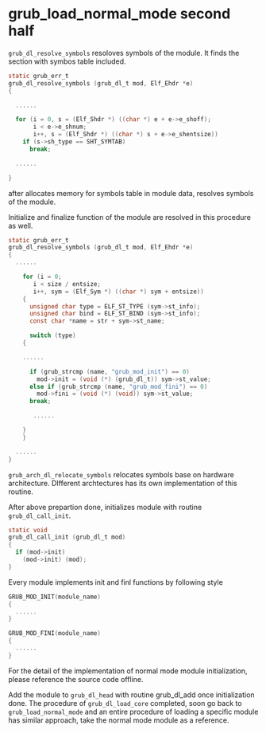 # grub\_load\_normal\_mode second half

`grub_dl_resolve_symbols` resoloves symbols of the module. It finds the section with symbos table included.

```c
static grub_err_t
grub_dl_resolve_symbols (grub_dl_t mod, Elf_Ehdr *e)
{

  ......

  for (i = 0, s = (Elf_Shdr *) ((char *) e + e->e_shoff);
       i < e->e_shnum;
       i++, s = (Elf_Shdr *) ((char *) s + e->e_shentsize))
    if (s->sh_type == SHT_SYMTAB)
      break;

  ......

}
```

after allocates memory for symbols table in module data, resolves symbols of the module.

Initialize and finalize function of the module are resolved in this procedure as well.

```c
static grub_err_t
grub_dl_resolve_symbols (grub_dl_t mod, Elf_Ehdr *e)
{
  ......

    for (i = 0;
       i < size / entsize;
       i++, sym = (Elf_Sym *) ((char *) sym + entsize))
    {
      unsigned char type = ELF_ST_TYPE (sym->st_info);
      unsigned char bind = ELF_ST_BIND (sym->st_info);
      const char *name = str + sym->st_name;

      switch (type)
    {

    ......

      if (grub_strcmp (name, "grub_mod_init") == 0)
        mod->init = (void (*) (grub_dl_t)) sym->st_value;
      else if (grub_strcmp (name, "grub_mod_fini") == 0)
        mod->fini = (void (*) (void)) sym->st_value;
      break;

       ......

    }
    }

  ......
}
```

`grub_arch_dl_relocate_symbols` relocates symbols base on hardware architecture. DIfferent archtectures has its own implementation of this routine.

After above prepartion done, initializes module with routine `grub_dl_call_init`.

```c
static void
grub_dl_call_init (grub_dl_t mod)
{
  if (mod->init)
    (mod->init) (mod);
}
```

Every module implements init and finl functions by following style

```c
GRUB_MOD_INIT(module_name)
{
  ......
}

GRUB_MOD_FINI(module_name)
{
  ......
}

```

For the detail of the implementation of normal mode module initialization, please reference the source code offline.

Add the module to `grub_dl_head` with routine grub\_dl\_add once initialization done. The procedure of `grub_dl_load_core` completed, soon go back to `grub_load_normal_mode` and an entire procedure of loading a specific module has similar approach, take the normal mode module as a reference.



